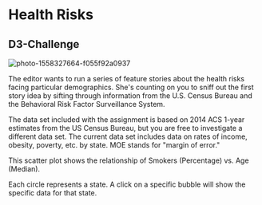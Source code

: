 # Health Risks
## D3-Challenge

![photo-1558327664-f055f92a0937](https://user-images.githubusercontent.com/77282780/126245195-0b7232a1-3e7b-482c-94c2-45ab794a0b16.jpeg)


The editor wants to run a series of feature stories about the health risks facing particular demographics. She's counting on you to sniff out the first story idea by sifting through information from the U.S. Census Bureau and the Behavioral Risk Factor Surveillance System.

The data set included with the assignment is based on 2014 ACS 1-year estimates from the US Census Bureau, but you are free to investigate a different data set. The current data set includes data on rates of income, obesity, poverty, etc. by state. MOE stands for "margin of error."

This scatter plot shows the relationship of Smokers (Percentage) vs. Age (Median).

Each circle represents a state. A click on a specific bubble will show the specific data for that state.
